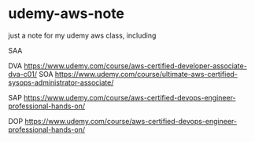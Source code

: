 # udemy-aws-note

just a note for my udemy aws class, including 

SAA

DVA
  https://www.udemy.com/course/aws-certified-developer-associate-dva-c01/
SOA
  https://www.udemy.com/course/ultimate-aws-certified-sysops-administrator-associate/
  
SAP
  https://www.udemy.com/course/aws-certified-devops-engineer-professional-hands-on/
  
DOP
  https://www.udemy.com/course/aws-certified-devops-engineer-professional-hands-on/
